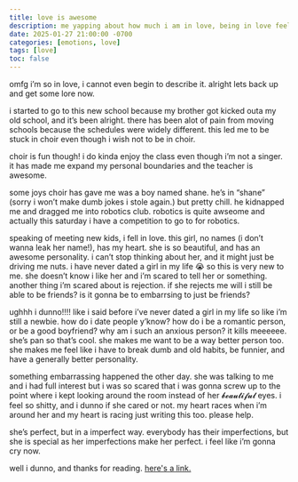 ```yaml
---
title: love is awesome
description: me yapping about how much i am in love, being in love feels so good and it's awesome. i love it..
date: 2025-01-27 21:00:00 -0700
categories: [emotions, love]
tags: [love]
toc: false
---
```


omfg i’m so in love, i cannot even begin to describe it. alright lets back up and get some lore now.

i started to go to this new school because my brother got kicked outa my old school, and it’s been alright. there has been alot of pain from moving schools because the schedules were widely different. this led me to be stuck in choir even though i wish not to be in choir.

choir is fun though! i do kinda enjoy the class even though i’m not a singer. it has made me expand my personal boundaries and the teacher is awesome.

some joys choir has gave me was a boy named shane. he’s in “shane” (sorry i won’t make dumb jokes i stole again.) but pretty chill. he kidnapped me and dragged me into robotics club. robotics is quite awseome and actually this saturday i have a competition to go to for robotics.

speaking of meeting new kids, i fell in love. this girl, no names (i don’t wanna leak her name!), has my heart. she is so beautiful, and has an awesome personality. i can’t stop thinking about her, and it might just be driving me nuts. i have never dated a girl in my life 😭 so this is very new to me. she doesn’t know i like her and i’m scared to tell her or something. another thing i’m scared about is rejection. if she rejects me will i still be able to be friends? is it gonna be to embarrsing to just be friends?

ughhh i dunno!!!! like i said before i’ve never dated a girl in my life so like i’m still a newbie. how do i date people y’know? how do i be a romantic person, or be a good boyfriend? why am i such an anxious person? it kills meeeeee. she’s pan so that’s cool. she makes me want to be a way better person too. she makes me feel like i have to break dumb and old habits, be funnier, and have a generally better personality.

something embarrassing happened the other day. she was talking to me and i had full interest but i was so scared that i was gonna screw up to the point where i kept looking around the room instead of her 𝓫𝓮𝓪𝓾𝓽𝓲𝓯𝓾𝓵 eyes. i feel so shitty, and i dunno if she cared or not. my heart races when i’m around her and my heart is racing just writing this too. please help.

she’s perfect, but in a imperfect way. everybody has their imperfections, but she is special as her imperfections make her perfect. i feel like i’m gonna cry now.

well i dunno, and thanks for reading. [here's a link.](https://uquiz.com/quiz/w6OPts/what-color-are-you?p=3651636)
